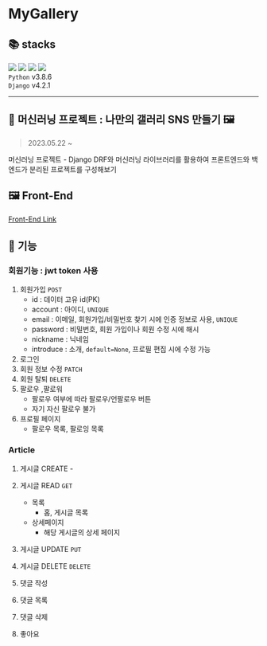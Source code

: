 # MyGallery

📚 stacks 
------
<img src="https://img.shields.io/badge/python-3776AB?style=for-the-badge&logo=python&logoColor=white">  <img src="https://img.shields.io/badge/django-092E20?style=for-the-badge&logo=django&logoColor=white"> <img src="https://img.shields.io/badge/html5-E34F26?style=for-the-badge&logo=html5&logoColor=white">  <img src="https://img.shields.io/badge/javascript-F7DF1E?style=for-the-badge&logo=javascript&logoColor=black">   
`Python` v3.8.6  
`Django` v4.2.1
***

💖 머신러닝 프로젝트 : 나만의 갤러리 SNS 만들기 🖼️
------
> 2023.05.22 ~ 
  
머신러닝 프로젝트 - Django DRF와 머신러닝 라이브러리를 활용하여 프론트엔드와 백엔드가 분리된 프로젝트를 구성해보기

🖼️ Front-End 
------
[Front-End Link](https://github.com/ChaeYami/MyGallery_front)


🤔 기능
------
### 회원기능 : jwt token 사용

1. 회원가입 `POST`
    - id : 데이터 고유 id(PK)
    - account : 아이디, `UNIQUE`
    - email : 이메일, 회원가입/비밀번호 찾기 시에 인증 정보로 사용, `UNIQUE`
    - password : 비밀번호, 회원 가입이나 회원 수정 시에 해시
    - nickname : 닉네임
    - introduce : 소개, `default=None`, 프로필 편집 시에 수정 가능
2. 로그인
3. 회원 정보 수정 `PATCH`
4. 회원 탈퇴 `DELETE`
5. 팔로우 ,팔로워
    - 팔로우 여부에 따라 팔로우/언팔로우 버튼
    - 자기 자신 팔로우 불가
6. 프로필 페이지
    - 팔로우 목록, 팔로잉 목록

### Article

1. 게시글 CREATE - 

2. 게시글 READ `GET`
    - 목록
        - 홈, 게시글 목록
    - 상세페이지
        - 해당 게시글의 상세 페이지
        
4. 게시글 UPDATE `PUT`
   

5. 게시글 DELETE `DELETE`

6. 댓글 작성
7. 댓글 목록
8. 댓글 삭제 

8. 좋아요
